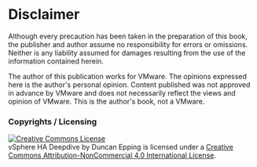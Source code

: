 # Disclaimer

Although every precaution has been taken in the preparation of this book, the publisher and author assume no responsibility for errors or omissions. Neither is any liability assumed for damages resulting from the use of the information contained herein.

The author of this publication works for VMware. The opinions expressed here is the author's personal opinion. Content published was not approved in advance by VMware and does not necessarily reflect the views and opinion of VMware. This is the author's book, not a VMware. 


### Copyrights / Licensing


<a rel="license" href="http://creativecommons.org/licenses/by-nc/4.0/"><img alt="Creative Commons License" style="border-width:0" src="https://i.creativecommons.org/l/by-nc/4.0/88x31.png" /></a><br /><span xmlns:dct="http://purl.org/dc/terms/" property="dct:title">vSphere HA Deepdive</span> by <span xmlns:cc="http://creativecommons.org/ns#" property="cc:attributionName">Duncan Epping</span> is licensed under a <a rel="license" href="http://creativecommons.org/licenses/by-nc/4.0/">Creative Commons Attribution-NonCommercial 4.0 International License</a>.